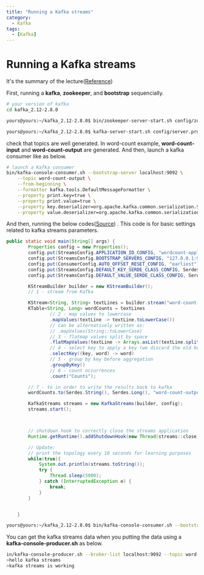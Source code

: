 ```yaml
---
title: "Running a Kafka streams"
category:
  - Kafka
tags:
  - [Kafka]
---
```


# Running a Kafka streams

It's the summary of the lecture([Reference](https://www.udemy.com/course/kafka-streams/))

First, running a **kafka**, **zookeeper**, and **bootstrap** sequencially.

```sh
# your version of kafka
cd kafka_2.12-2.8.0
```

```sh
yours@yours:~/kafka_2.12-2.8.0$ bin/zookeeper-server-start.sh config/zookeeper.properties
```



```sh
yours@yours:~/kafka_2.12-2.8.0$ kafka-server-start.sh config/server.properties
```

check that topics are well generated. In word-count example, **word-count-input** and **word-count-output** are generated. 
And then, launch a kafka consumer like as below.

```sh
# launch a Kafka consumer
bin/kafka-console-consumer.sh --bootstrap-server localhost:9092 \
    --topic word-count-output \
    --from-beginning \
    --formatter kafka.tools.DefaultMessageFormatter \
    --property print.key=true \
    --property print.value=true \
    --property key.deserializer=org.apache.kafka.common.serialization.StringDeserializer \
    --property value.deserializer=org.apache.kafka.common.serialization.LongDeserializer

```

And then, running the below codes([Source](https://github.com/simplesteph/kafka-streams-course/tree/master/word-count)) .
This code is for basic settings related to kafka streams parameters.

```java
public static void main(String[] args) {
        Properties config = new Properties();
        config.put(StreamsConfig.APPLICATION_ID_CONFIG, "wordcount-application");
        config.put(StreamsConfig.BOOTSTRAP_SERVERS_CONFIG, "127.0.0.1:9092");
        config.put(ConsumerConfig.AUTO_OFFSET_RESET_CONFIG, "earliest");
        config.put(StreamsConfig.DEFAULT_KEY_SERDE_CLASS_CONFIG, Serdes.String().getClass());
        config.put(StreamsConfig.DEFAULT_VALUE_SERDE_CLASS_CONFIG, Serdes.String().getClass());

        KStreamBuilder builder = new KStreamBuilder();
        // 1 - stream from Kafka

        KStream<String, String> textLines = builder.stream("word-count-input");
        KTable<String, Long> wordCounts = textLines
                // 2 - map values to lowercase
                .mapValues(textLine -> textLine.toLowerCase())
                // can be alternatively written as:
                // .mapValues(String::toLowerCase)
                // 3 - flatmap values split by space
                .flatMapValues(textLine -> Arrays.asList(textLine.split("\\W+")))
                // 4 - select key to apply a key (we discard the old key)
                .selectKey((key, word) -> word)
                // 5 - group by key before aggregation
                .groupByKey()
                // 6 - count occurrences
                .count("Counts");

        // 7 - to in order to write the results back to kafka
        wordCounts.to(Serdes.String(), Serdes.Long(), "word-count-output");

        KafkaStreams streams = new KafkaStreams(builder, config);
        streams.start();



        // shutdown hook to correctly close the streams application
        Runtime.getRuntime().addShutdownHook(new Thread(streams::close));

        // Update:
        // print the topology every 10 seconds for learning purposes
        while(true){
            System.out.println(streams.toString());
            try {
                Thread.sleep(5000);
            } catch (InterruptedException e) {
                break;
            }
        }


    }

```

```sh
yours@yours:~/kafka_2.12-2.8.0$ bin/kafka-console-consumer.sh --bootstrap-server localhost:9092     --topic word-count-output     --from-beginning     --formatter kafka.tools.DefaultMessageFormatter     --property print.key=true     --property print.value=true     --property key.deserializer=org.apache.kafka.common.serialization.StringDeserializer     --property value.deserializer=org.apache.kafka.common.serialization.LongDeserializer

```

You can get the kafka streams data when you putting the data using a **kafka-console-producer.sh** as below.

```sh
in/kafka-console-producer.sh --broker-list localhost:9092 --topic word-count-input
>hello kafka streams
>kafka streams is working
```

